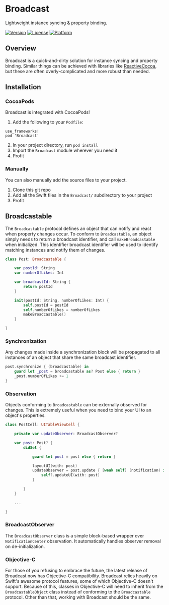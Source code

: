 # Broadcast
Lightweight instance syncing & property binding.

[![Version](https://img.shields.io/cocoapods/v/Broadcast.svg?style=flat)](http://cocoapods.org/pods/Broadcast)
[![License](https://img.shields.io/cocoapods/l/Broadcast.svg?style=flat)](http://cocoapods.org/pods/Broadcast)
[![Platform](https://img.shields.io/cocoapods/p/Broadcast.svg?style=flat)](http://cocoapods.org/pods/Broadcast)

## Overview
Broadcast is a quick-and-dirty solution for instance syncing and property binding. Similar things can be achieved with libraries
like [ReactiveCocoa](https://github.com/ReactiveCocoa/ReactiveCocoa), but these are often overly-complicated and more robust than needed.

## Installation
### CocoaPods
Broadcast is integrated with CocoaPods!

1. Add the following to your `Podfile`:
```
use_frameworks!
pod 'Broadcast'
```
2. In your project directory, run `pod install`
3. Import the `Broadcast` module wherever you need it
4. Profit

### Manually
You can also manually add the source files to your project.

1. Clone this git repo
2. Add all the Swift files in the `Broadcast/` subdirectory to your project
3. Profit

## Broadcastable
The `Broadcastable` protocol defines an object that can notify and react when property changes occur.
To conform to `Broadcastable`, an object simply needs to return a broadcast identifier, and call `makeBroadcastable` when initialized.
This identifier broadcast identifier will be used to identify matching instances and notify them of changes.

```swift
class Post: Broadcastable {

    var postId: String
    var numberOfLikes: Int

    var broadcastId: String {
        return postId
    }

    init(postId: String, numberOfLikes: Int) {
        self.postId = postId
        self.numberOfLikes = numberOfLikes
        makeBroadcastable()
    }

}
```

### Synchronization
Any changes made inside a synchronization block will be propagated to all instances of an object that share the same broadcast identifier.

```swift
post.synchronize { (broadcastable) in
    guard let _post = broadcastable as? Post else { return }
    _post.numberOfLikes += 1
}
```

### Observation
Objects conforming to `Broadcastable` can be externally observed for changes. This is extremely useful when you need to bind your UI to an object's properties.

```swift
class PostCell: UITableViewCell {

    private var updateObserver: BroadcastObserver?

    var post: Post? {
        didSet {

            guard let post = post else { return }

            layoutUI(with: post)
            updateObserver = post.update { [weak self] (notification) in
                self?.updateUI(with: post)
            }

        }
    }

    ...

}
```

### BroadcastObserver
The `BroadcastObserver` class is a simple block-based wrapper over `NotificationCenter` observation. It automatically handles observer removal on de-initialization.

### Objective-C
For those of you refusing to embrace the future, the latest release of Broadcast now has Objective-C compatibility. Broadcast relies heavily on Swift's awesome protocol features, some of which Objective-C doesn't support. Because of this, classes in Objective-C will need to inherit from the `BroadcastableObject` class instead of conforming to the `Broadcastable` protocol. Other than that, working with Broadcast should be the same.
